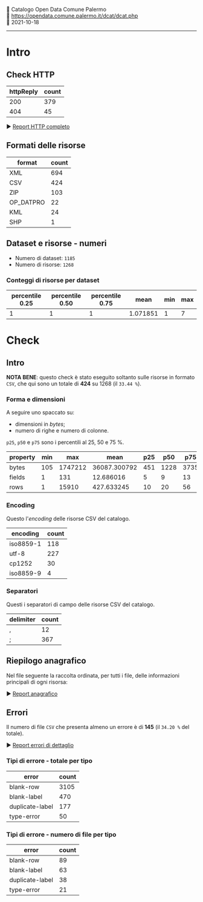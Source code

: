 🏢 Catalogo Open Data Comune Palermo<br>
🔗 https://opendata.comune.palermo.it/dcat/dcat.php<br>
📅 2021-10-18

---

# Intro

## Check HTTP

| httpReply | count |
| --- | --- |
| 200 | 379 |
| 404 | 45 |

▶ [Report HTTP completo](./HTTPreport.csv)


## Formati delle risorse

| format | count |
| --- | --- |
| XML | 694 |
| CSV | 424 |
| ZIP | 103 |
| OP_DATPRO | 22 |
| KML | 24 |
| SHP | 1 |

## Dataset e risorse - numeri

- Numero di dataset: `1185`
- Numero di risorse: `1268`

### Conteggi di risorse per dataset

| percentile 0.25 | percentile 0.50 | percentile 0.75 | mean | min | max |
| --- | --- | --- | --- | --- | --- |
| 1 | 1 | 1 | 1.071851 | 1 | 7 |

# Check

## Intro

**NOTA BENE**: questo check è stato eseguito soltanto sulle risorse in formato `CSV`,
che qui sono un totale di **424** su 1268 (il `33.44 %`).

### Forma e dimensioni

A seguire uno spaccato su:

- dimensioni in *bytes*;
- numero di righe e numero di colonne.

`p25`, `p50` e `p75` sono i percentili al 25, 50 e 75 %.

| property | min | max | mean | p25 | p50 | p75 |
| --- | --- | --- | --- | --- | --- | --- |
| bytes | 105 | 1747212 | 36087.300792 | 451 | 1228 | 3735 |
| fields | 1 | 131 | 12.686016 | 5 | 9 | 13 |
| rows | 1 | 15910 | 427.633245 | 10 | 20 | 56 |

### Encoding

Questo l'*encoding* delle risorse CSV del catalogo.

| encoding | count |
| --- | --- |
| iso8859-1 | 118 |
| utf-8 | 227 |
| cp1252 | 30 |
| iso8859-9 | 4 |

### Separatori

Questi i separatori di campo delle risorse CSV del catalogo.

| delimiter | count |
| --- | --- |
| , | 12 |
| ; | 367 |

## Riepilogo anagrafico

Nel file seguente la raccolta ordinata, per tutti i file, delle informazioni principali di ogni risorsa:

▶ [Report anagrafico](./anagrafica.csv)


## Errori

Il numero di file `CSV` che presenta almeno un errore è di **145** (il `34.20 %` del totale).

▶ [Report errori di dettaglio](./errorsReport.csv)

### Tipi di errore - totale per tipo

| error | count |
| --- | --- |
| blank-row | 3105 |
| blank-label | 470 |
| duplicate-label | 177 |
| type-error | 50 |

### Tipi di errore - numero di file per tipo

| error | count |
| --- | --- |
| blank-row | 89 |
| blank-label | 63 |
| duplicate-label | 38 |
| type-error | 21 |
